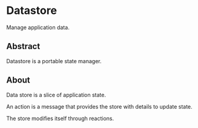 # Datastore

Manage application data.

## Abstract

Datastore is a portable state manager.

## About

Data store is a slice of application state.

An action is a message that provides the store with details to update state.

The store modifies itself through reactions.